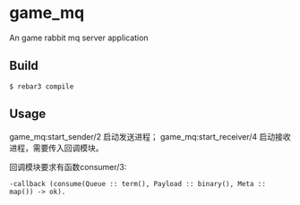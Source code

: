game_mq
=====

An game rabbit mq server application

Build
-----

    $ rebar3 compile

Usage
-----
game_mq:start_sender/2 启动发送进程；
game_mq:start_receiver/4 启动接收进程，需要传入回调模块。

回调模块要求有函数consumer/3:
```
-callback (consume(Queue :: term(), Payload :: binary(), Meta :: map()) -> ok).
```